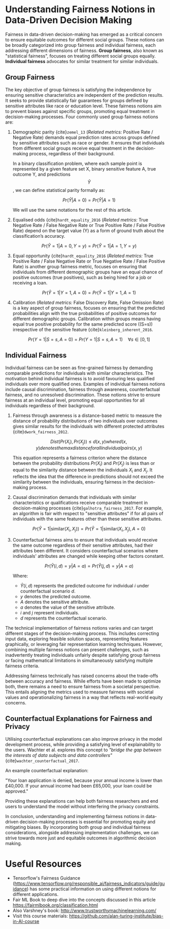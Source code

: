# Understanding Fairness Notions in Data-Driven Decision Making

Fairness in data-driven decision-making has emerged as a critical concern to ensure equitable outcomes for different social groups. These notions can be broadly categorized into group fairness and individual fairness, each addressing different dimensions of fairness. **Group fairness**, also known as "statistical fairness", focuses on treating different social groups equally. **Individual fairness** advocates for similar treatment for similar individuals. 

## Group Fairness

The key objective of group fairness is satisfying the independence by ensuring sensitive characteristics are independent of the prediction results. It seeks to provide statistically fair guarantees for groups defined by sensitive attributes like race or education level.  These fairness notions aim to prevent biases against specific groups, promoting equal treatment in decision-making processes. Four commonly used group fairness notions are:

1.	Demographic parity {cite}`zemel_13` (*Related metrics:* Positive Rate / Negative Rate) demands equal prediction rates across groups defined by sensitive attributes such as race or gender. It ensures that individuals from different social groups receive equal treatment in the decision-making process, regardless of their background. 
    
    In a binary classification problem, where each sample point is represented by a given feature set X, binary sensitive feature A, true outcome Y, and predictions $$\hat{Y}$$, we can define statistical parity formally as:

    $$
    Pr(\hat{Y} | A = 0) = Pr(\hat{Y} | A = 1)
    $$

    We will use the same notations for the rest of this article.

2. Equalised odds {cite}`hardt_equality_2016` (*Related metrics:* True Negative Rate / False Negative Rate or True Positive Rate / False Positive Rate) depend on the target value (Y) as a form of ground truth about the classification’s accuracy.
   
    $$
    Pr(\hat{Y} = 1| A = 0, Y = y) = Pr(\hat{Y} = 1| A = 1, Y = y)
    $$

3.	Equal opportunity {cite}`hardt_equality_2016` (*Related metrics:* True Positive Rate / False Negative Rate or True Negative Rate / False Positive Rate) is another group fairness metric, focuses on ensuring that individuals from different demographic groups have an equal chance of positive outcomes (true positives), such as being hired for a job or receiving a loan.

    $$
    Pr(\hat{Y} = 1|Y = 1, A = 0) = Pr(\hat{Y} = 1|Y = 1, A = 1)
    $$

4.	Calibration (*Related metrics:* False Discovery Rate, False Omission Rate) is a key aspect of group fairness, focuses on ensuring that the predicted probabilities align with the true probabilities of positive outcomes for different demographic groups. Calibration within groups means having equal true positive probability for the same predicted score (\(S=s\)) irrespective of the sensitive feature {cite}`kleinberg_inherent_2016`.

    $$
    Pr(Y = 1|S = s, A = 0) = Pr(Y = 1|S = s, A = 1) \quad \forall s \in [0, 1]
    $$

## Individual Fairness

Individual fairness can be seen as fine-grained fairness by demanding comparable predictions for individuals with similar characteristics. The motivation behind individual fairness is to avoid favouring less qualified individuals over more qualified ones. Examples of individual fairness notions include causal discrimination, fairness through awareness, counterfactual fairness, and no unresolved discrimination. These notions strive to ensure fairness at an individual level, promoting equal opportunities for all individuals regardless of their background.

1.	Fairness through awareness is a distance-based metric to measure the distance of probability distributions of two individuals over outcomes gives similar results for the individuals with different protected attributes {cite}`dwork_fairness_2012`.
    
    $$
    Dist(Pr(X_i), Pr(X_j)) \leq d(x, y) where d(x, y) denotes the max distance for all individual pairs (x, y)
    $$

    This equation represents a fairness criterion where the distance between the probability distributions $Pr(X_i)$ and $Pr(X_j)$ is less than or equal to the similarity distance between the individuals $X_i$ and $X_j$. It reflects the idea that the difference in predictions should not exceed the similarity between the individuals, ensuring fairness in the decision-making process.

2. Causal discrimination demands that individuals with similar characteristics or qualifications receive comparable treatment in decision-making processes {cite}`galhotra_fairness_2017`. For example, an algorithm is fair with respect to "sensitive attributes" if for all pairs of individuals with the same features other than these sensitive attributes.

    $$
    Pr(\hat{Y} = 1 | \text{similar}(X_i, X_j)) = Pr(\hat{Y} = 1 | \text{similar}(X_i, X_j), A = 0)
    $$

3.	Counterfactual fairness aims to ensure that individuals would receive the same outcome regardless of their sensitive attributes, had their attributes been different. It considers counterfactual scenarios where individuals' attributes are changed while keeping other factors constant.
    
    $$
    Pr(\hat{Y}(i, d) = y | A = a) = Pr(\hat{Y}(j, d) = y | A = a)
    $$
    
    Where:
    - $\hat{Y}(i, d)$ represents the predicted outcome for individual $i$ under counterfactual scenario $d$.
    - $y$ denotes the predicted outcome.
    - $A$ denotes the sensitive attribute.
    - $a$ denotes the value of the sensitive attribute.
    - $i$ and $j$ represent individuals.
    - $d$ represents the counterfactual scenario.

The technical implementation of fairness notions varies and can target different stages of the decision-making process. This includes correcting input data, exploring feasible solution spaces, representing features graphically, or leveraging fair representation learning techniques. However, combining multiple fairness notions can present challenges, such as inadvertently treating individuals unfairly despite satisfying group fairness or facing mathematical limitations in simultaneously satisfying multiple fairness criteria.

Addressing fairness technically has raised concerns about the trade-offs between accuracy and fairness. While efforts have been made to optimize both, there remains a need to ensure fairness from a societal perspective. This entails aligning the metrics used to measure fairness with societal values and operationalizing fairness in a way that reflects real-world equity concerns.

## Counterfactual Explanations for Fairness and Privacy

Utilising counterfactual explanations can also improve privacy in the model development process, while providing a satisfying level of explainability to the users. Wachter et al. explores this concept to *"bridge the gap between the interests of data subjects and data controllers"* {cite}`wachter_counterfactual_2017`. 

An example counterfactual explanation:

"Your loan application is denied, because your annual income is lower than £40,000. If your annual income had been £65,000, your loan could be approved."

Providing these explanations can help both fairness researchers and end users to understand the model without interfering the privacy constraints.


In conclusion, understanding and implementing fairness notions in data-driven decision-making processes is essential for promoting equity and mitigating biases. By incorporating both group and individual fairness considerations, alongside addressing implementation challenges, we can strive towards more just and equitable outcomes in algorithmic decision making.

# Useful Resources

- Tensorflow's Fairness Guidance (https://www.tensorflow.org/responsible_ai/fairness_indicators/guide/guidance) has some practical information on using different notions for different applications.
- Fair ML Book to deep dive into the concepts discussed in this article https://fairmlbook.org/classification.html 
- Also Varshney's book: http://www.trustworthymachinelearning.com/
- Visit this course materials: https://github.com/alan-turing-institute/bias-in-AI-course
